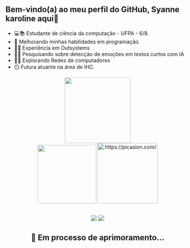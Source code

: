 ## Bem-vindo(a) ao meu perfil do GitHub, Syanne karoline aqui👋

- 💻📚 Estudante de ciência da computação - UFPA - 6/8.
- 🌱 Melhorando minhas habilidades em programação.
- 👩‍💻 Experiência em Outsystems
- 🕵️‍♀️ Pesquisando sobre detecção de emoções em textos curtos com IA
- 🧗‍♂️ Explorando Redes de computadores
- ⏲️ Futura atuante na área de IHC.
  
<div align="center">
  <img height="180em" src="https://github-readme-stats.vercel.app/api?username=syannekaroline&show_icons=true&theme=react&include_all_commits=true&count_private=true&bg_color=1c1131&text_color=A9FEF7&title_color=FE428E&icon_color=CDB33F"/>
</div>

<div align="center">
 <img height="160em" src="https://github-readme-stats.vercel.app/api/top-langs/?username=syannekaroline&layout=compact&langs_count=7&theme=react&bg_color=1c1131&text_color=A9FEF7&title_color=FE428E&icon_color=CDB33F"/>
 <a href="https://picasion.com/"><img src="https://i.picasion.com/pic92/dd9a516e431197ed913a4819155f94fe.gif" width="165" height="165" border="0" alt="https://picasion.com/" /></</a>
</div>

  ##
  
<div align="center"> 
  <a href="https://www.linkedin.com/in/syanne-tavares-040b31225" target="_blank"><img src="https://img.shields.io/badge/-LinkedIn-%230077B5?style=for-the-badge&logo=linkedin&logoColor=white" target="_blank"></a>
  <a href = "mailto:syannekaroline@gmail.com"><img src="https://img.shields.io/badge/-Gmail-%23333?style=for-the-badge&logo=gmail&logoColor=white" target="_blank"></a>
  
 ##  🧠 Em processo de aprimoramento...
</div>
